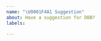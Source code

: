 ```yaml
---
name: "\U0001F4A1 Suggestion"
about: Have a suggestion for DBB?
labels: 

---
```


<!-- Describe your suggestion below! -->
